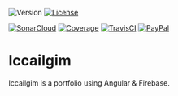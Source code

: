 ![Version](https://img.shields.io/github/package-json/v/myerffoeg/iccailgim)
[![License](https://img.shields.io/badge/License-Creative%20Commons%20BY--NC--ND%204.0-lightgrey.svg)](LICENSE.md)

[![SonarCloud](https://sonarcloud.io/api/project_badges/measure?project=myerffoeg_iccailgim&metric=alert_status)](https://sonarcloud.io/dashboard?id=myerffoeg_iccailgim)
[![Coverage](https://sonarcloud.io/api/project_badges/measure?project=myerffoeg_iccailgim&metric=coverage)](https://sonarcloud.io/dashboard?id=myerffoeg_iccailgim)
[![TravisCI](https://img.shields.io/travis/com/myerffoeg/iccailgim/master)](https://travis-ci.com/myerffoeg/myerffoeg)
[![PayPal](https://img.shields.io/badge/Donate-PayPal-ff3f59.svg)](https://www.paypal.me/myerffoeg)

# Iccailgim

Iccailgim is a portfolio using Angular & Firebase.
